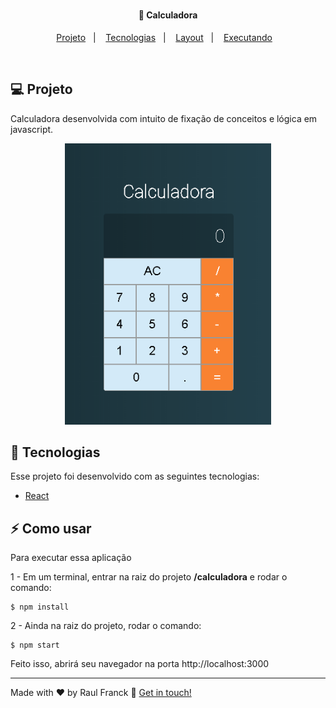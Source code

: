 <h1 align="center">
    
</h1>

<h4 align="center">
  🚀 Calculadora
</h4>

<p align="center">
<a href="#-projeto">Projeto</a>&nbsp;&nbsp;&nbsp;|&nbsp;&nbsp;&nbsp;
  <a href="#rocket-tecnologias">Tecnologias</a>&nbsp;&nbsp;&nbsp;|&nbsp;&nbsp;&nbsp;  
  <a href="#-layout">Layout</a>&nbsp;&nbsp;&nbsp;|&nbsp;&nbsp;&nbsp;
  <a href="#zap-executando">Executando</a>&nbsp;&nbsp;&nbsp;
</p>

<br>

## 💻 Projeto

Calculadora desenvolvida com intuito de fixação de conceitos e lógica em javascript.

<div align="center">
  <img src="./assets/gif.gif" alt="demo" height="450">
  
</div>

## 🚀 Tecnologias

Esse projeto foi desenvolvido com as seguintes tecnologias:

- [React](https://reactjs.org)


## :zap: Como usar

Para executar essa aplicação


1 - Em um terminal, entrar na raiz do projeto **/calculadora** e rodar o comando:

```
$ npm install
```

2 - Ainda na raiz do projeto, rodar o comando:

```
$ npm start
```

Feito isso, abrirá seu navegador na porta http://localhost:3000

---

Made with ♥ by Raul Franck :wave: [Get in touch!](https://www.linkedin.com/in/raul-franck-468617164/)
